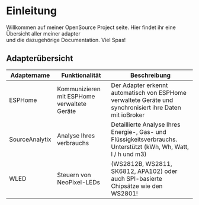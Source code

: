 # Einleitung

Willkommen auf meiner OpenSource Project seite.
Hier findet ihr eine Übersicht aller meiner adapter  
und die dazugehörige Documentation. Viel Spas!

## Adapterübersicht

| Adaptername | Funktionalität | Beschreibung |
|--|--|--|
| ESPHome | Kommunizieren mit ESPHome verwaltete Geräte | Der Adapter erkennt automatisch von ESPHome verwaltete Geräte und synchronisiert ihre Daten mit ioBroker |
| SourceAnalytix | Analyse Ihres verbrauchs | Detaillierte Analyse Ihres Energie-, Gas- und Flüssigkeitsverbrauchs. Unterstützt (kWh, Wh, Watt, l / h und m3) |
| WLED | Steuern von NeoPixel-LEDs | (WS2812B, WS2811, SK6812, APA102) oder auch SPI-basierte Chipsätze wie den WS2801! |